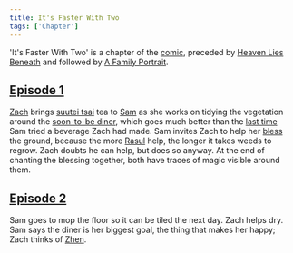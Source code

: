 ```yaml
---
title: It's Faster With Two
tags: ['Chapter']
---
```

'It's Faster With Two' is a chapter of the [comic](/_wiki/index.md), preceded by [Heaven Lies Beneath](/_wiki/heaven-lies-beneath.md) and followed by [A Family Portrait](/_wiki/a-family-portrait.md).

## [Episode 1](https://tapas.io/episode/2044125)
[Zach](/_wiki/zach.md) brings [suutei tsai](/_wiki/suutei-tsai.md) tea to [Sam](/_wiki/sam.md) as she works on tidying the vegetation around the [soon-to-be diner](/_wiki/buuza-mongolian-diner.md), which goes much better than the [last time](/_wiki/backwash.md) Sam tried a beverage Zach had made. Sam invites Zach to help her [bless](/_wiki/greenscharming.md) the ground, because the more [Rasul](/_wiki/rasul.md) help, the longer it takes weeds to regrow. Zach doubts he can help, but does so anyway. At the end of chanting the blessing together, both have traces of magic visible around them.

## [Episode 2](https://tapas.io/episode/2044127)
Sam goes to mop the floor so it can be tiled the next day. Zach helps dry. Sam says the diner is her biggest goal, the thing that makes her happy; Zach thinks of [Zhen](/_wiki/zhen.md).
